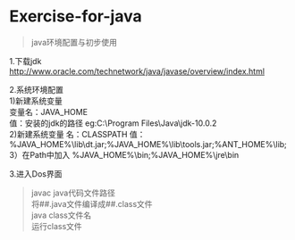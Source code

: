 # Exercise-for-java

>java环境配置与初步使用  

1.下载jdk
http://www.oracle.com/technetwork/java/javase/overview/index.html  

2.系统环境配置  
 1)新建系统变量  
 变量名：JAVA_HOME  
 值：安装的jdk的路径 eg:C:\Program Files\Java\jdk-10.0.2  
 2)新建系统变量 名：CLASSPATH 值：%JAVA_HOME%\lib\dt.jar;%JAVA_HOME%\lib\tools.jar;%ANT_HOME%\lib;  
 3）在Path中加入  %JAVA_HOME%\bin;%JAVA_HOME%\jre\bin  

3.进入Dos界面  
>javac java代码文件路径  
将##.java文件编译成##.class文件  
>java class文件名  
运行class文件  

